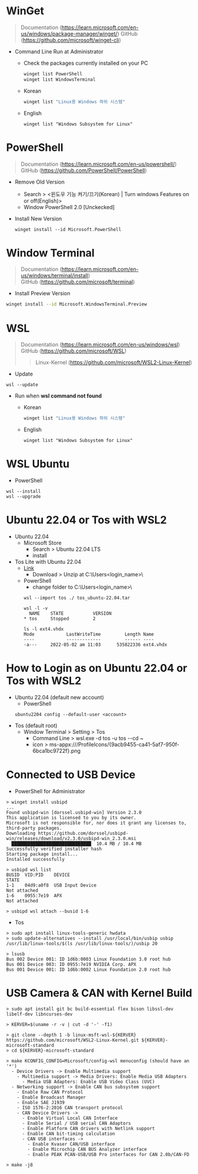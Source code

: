 # WinGet
> Documentation (https://learn.microsoft.com/en-us/windows/package-manager/winget/)
> GitHub (https://github.com/microsoft/winget-cli)

- Command Line Run at Administrator
  - Check the packages currently installed on your PC
    ```sh
    winget list PowerShell
    winget list WindowsTerminal
    ```
  - Korean
    ```sh
    winget list "Linux용 Windows 하위 시스템"
    ```

  - English
    ```
    winget list "Windows Subsystem for Linux" 
    ```

# PowerShell
> Documentation (https://learn.microsoft.com/en-us/powershell/)  
> GitHub (https://github.com/PowerShell/PowerShell)  

- Remove Old Version
  - Search > <윈도우 기능 켜기/끄기(Korean) | Turn windows Features on or off(English)>
  - Window PowerShell 2.0 [Unckecked]

- Install New Version
  ```
  winget install --id Microsoft.PowerShell
  ```

# Window Terminal 
> Documentation (https://learn.microsoft.com/en-us/windows/terminal/install)  
> GitHub (https://github.com/microsoft/terminal)  

- Install Preview Version
```sh
winget install --id Microsoft.WindowsTerminal.Preview
```

# WSL
> Documentation (https://learn.microsoft.com/en-us/windows/wsl)  
> GitHub (https://github.com/microsoft/WSL)  
>> Linux-Kernel (https://github.com/microsoft/WSL2-Linux-Kernel)  

- Update
```
wsl --update
```

- Run when **wsl command not found**
  - Korean
    ```sh
    winget list "Linux용 Windows 하위 시스템"
    ```

  - English
    ```
    winget list "Windows Subsystem for Linux" 
    ```

## 
# WSL Ubuntu
- PowerShell
```shell
wsl --install
wsl --upgrade
```

# Ubuntu 22.04 or Tos with WSL2
- Ubuntu 22.04
  - Microsoft Store
    - Search > Ubuntu 22.04 LTS
    - install
- Tos Lite with Ubuntu 22.04
  - [Link](https://koreaoffice-my.sharepoint.com/:u:/g/personal/devcamp_korea_edu/EU4SYg8BnTlNmw5FOOqXJkwBWjKSLI70lRymqrlPLTA6Rg?e=Ag7mic)
    - Download > Unzip at C:\Users\<login_name>\
  - PowerShell
    - change folder to C:\Users\<login_name>\
    ```shell
    wsl --import tos ./ tos_ubuntu-22.04.tar
    
    wsl -l -v
      NAME    STATE           VERSION
    * tos     Stopped         2    

    ls -l ext4.vhdx
    Mode            LastWriteTime         Length Name
    ----            -------------         ------ ----
    -a---     2022-05-02 am 11:03      535822336 ext4.vhdx    
    ```
    
# How to Login as <account> on Ubuntu 22.04 or Tos with WSL2
- Ubuntu 22.04 (default new account)
  - PowerShell
  ```shell
  ubuntu2204 config --default-user <account>
  ```
- Tos (default root)
  - Window Terminal > Setting > Tos
    - Command Line > wsl.exe -d tos -u tos --cd ~
    - icon > ms-appx:///ProfileIcons/{9acb9455-ca41-5af7-950f-6bca1bc9722f}.png

# Connected to USB Device
- PowerShell for Administrator
```shell
> winget install usbipd
...
Found usbipd-win [dorssel.usbipd-win] Version 2.3.0
This application is licensed to you by its owner.
Microsoft is not responsible for, nor does it grant any licenses to, third-party packages.
Downloading https://github.com/dorssel/usbipd-win/releases/download/v2.3.0/usbipd-win_2.3.0.msi
  ██████████████████████████████  10.4 MB / 10.4 MB
Successfully verified installer hash
Starting package install...
Installed successfully

> usbipd wsl list
BUSID  VID:PID    DEVICE                                                        STATE
1-1    04d9:a0f8  USB Input Device                                             Not attached
1-6    0955:7e19  APX                                                          Not attached

> usbipd wsl attach --busid 1-6
```
  
- Tos
```shell
> sudo apt install linux-tools-generic hwdata
> sudo update-alternatives --install /usr/local/bin/usbip usbip /usr/lib/linux-tools/$(ls /usr/lib/linux-tools/)/usbip 20       

> lsusb
Bus 002 Device 001: ID 1d6b:0003 Linux Foundation 3.0 root hub
Bus 001 Device 003: ID 0955:7e19 NVIDIA Corp. APX
Bus 001 Device 001: ID 1d6b:0002 Linux Foundation 2.0 root hub
```

# USB Camera & CAN with Kernel Build
```shell
> sudo apt install git bc build-essential flex bison libssl-dev libelf-dev libncurses-dev
```
  
```shell
> KERVER=$(uname -r -v | cut -d '-' -f1) 
  
> git clone --depth 1 -b linux-msft-wsl-${KERVER} https://github.com/microsoft/WSL2-Linux-Kernel.git ${KERVER}-microsoft-standard
> cd ${KERVER}-microsoft-standard

> make KCONFIG_CONFIG=Microsoft/config-wsl menuconfig (should have an '*')
  - Device Drivers -> Enable Multimedia support
    - Multimedia support -> Media Drivers: Enable Media USB Adapters
      - Media USB Adapters: Enable USB Video Class (UVC)
  - Networking support -> Enable CAN bus subsystem support
    - Enable Raw CAN Protocol
    - Enable Broadcast Manager
    - Enable SAE J1939
    - ISO 1576-2:2016 CAN transport protocol
    - CAN Device Drivers ->
      - Enable Virtual Local CAN Interface
      - Enable Serial / USB serial CAN Adaptors
      - Enable Platform CAN drivers with Netlink support
      - Enable CAN bit-timing calculation
      - CAN USB interfaces ->
        - Enable Kvaser CAN/USB interface
        - Enable Microchip CAN BUS Analyzer interface
        - Enable PEAK PCAN-USB/USB Pro interfaces for CAN 2.0b/CAN-FD
  
> make -j8
  
```  

